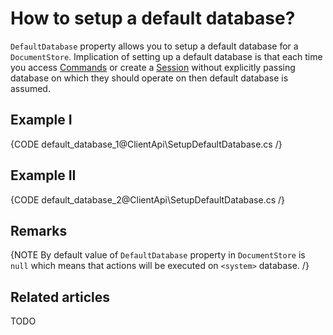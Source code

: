 # How to setup a default database?

`DefaultDatabase` property allows you to setup a default database for a `DocumentStore`. Implication of setting up a default database is that each time you access [Commands](../client-api/commands/what-are-commands) or create a [Session](../client-api/session/what-is-a-session-and-how-does-it-work) without explicitly passing database on which they should operate on then default database is assumed.

## Example I

{CODE default_database_1@ClientApi\SetupDefaultDatabase.cs /}

## Example II

{CODE default_database_2@ClientApi\SetupDefaultDatabase.cs /}

## Remarks

{NOTE By default value of `DefaultDatabase` property in `DocumentStore` is `null` which means that actions will be executed on `<system>` database. /}

## Related articles

TODO